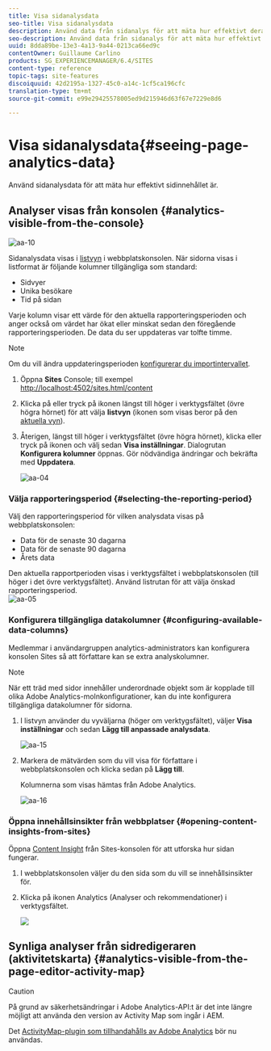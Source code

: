 ```yaml
---
title: Visa sidanalysdata
seo-title: Visa sidanalysdata
description: Använd data från sidanalys för att mäta hur effektivt deras sidinnehåll är
seo-description: Använd data från sidanalys för att mäta hur effektivt deras sidinnehåll är
uuid: 8dda89be-13e3-4a13-9a44-0213ca66ed9c
contentOwner: Guillaume Carlino
products: SG_EXPERIENCEMANAGER/6.4/SITES
content-type: reference
topic-tags: site-features
discoiquuid: 42d2195a-1327-45c0-a14c-1cf5ca196cfc
translation-type: tm+mt
source-git-commit: e99e29425578005ed9d215946d63f67e7229e8d6

---
```



# Visa sidanalysdata{#seeing-page-analytics-data}

Använd sidanalysdata för att mäta hur effektivt sidinnehållet är.

## Analyser visas från konsolen {#analytics-visible-from-the-console}

![aa-10](assets/aa-10.png)

Sidanalysdata visas i [listvyn](/help/sites-authoring/basic-handling.md#list-view) i webbplatskonsolen. När sidorna visas i listformat är följande kolumner tillgängliga som standard:

* Sidvyer
* Unika besökare
* Tid på sidan

Varje kolumn visar ett värde för den aktuella rapporteringsperioden och anger också om värdet har ökat eller minskat sedan den föregående rapporteringsperioden. De data du ser uppdateras var tolfte timme.

>[!NOTE]
>
>Om du vill ändra uppdateringsperioden [konfigurerar du importintervallet](/help/sites-administering/adobeanalytics-connect.md#configuring-the-import-interval).

1. Öppna **Sites** Console; till exempel [http://localhost:4502/sites.html/content](http://localhost:4502/sites.html/content)
1. Klicka på eller tryck på ikonen längst till höger i verktygsfältet (övre högra hörnet) för att välja **listvyn** (ikonen som visas beror på den [aktuella vyn](/help/sites-authoring/basic-handling.md#viewing-and-selecting-resources)).

1. Återigen, längst till höger i verktygsfältet (övre högra hörnet), klicka eller tryck på ikonen och välj sedan **Visa inställningar**. Dialogrutan **Konfigurera kolumner** öppnas. Gör nödvändiga ändringar och bekräfta med **Uppdatera**.

   ![aa-04](assets/aa-04.png)

### Välja rapporteringsperiod {#selecting-the-reporting-period}

Välj den rapporteringsperiod för vilken analysdata visas på webbplatskonsolen:

* Data för de senaste 30 dagarna
* Data för de senaste 90 dagarna
* Årets data

Den aktuella rapportperioden visas i verktygsfältet i webbplatskonsolen (till höger i det övre verktygsfältet). Använd listrutan för att välja önskad rapporteringsperiod.\
![aa-05](assets/aa-05.png)

### Konfigurera tillgängliga datakolumner {#configuring-available-data-columns}

Medlemmar i användargruppen analytics-administrators kan konfigurera konsolen Sites så att författare kan se extra analyskolumner.

>[!NOTE]
>
>När ett träd med sidor innehåller underordnade objekt som är kopplade till olika Adobe Analytics-molnkonfigurationer, kan du inte konfigurera tillgängliga datakolumner för sidorna.

1. I listvyn använder du vyväljarna (höger om verktygsfältet), väljer **Visa inställningar** och sedan **Lägg till anpassade analysdata**.

   ![aa-15](assets/aa-15.png)

1. Markera de mätvärden som du vill visa för författare i webbplatskonsolen och klicka sedan på **Lägg till**.

   Kolumnerna som visas hämtas från Adobe Analytics.

   ![aa-16](assets/aa-16.png)

### Öppna innehållsinsikter från webbplatser {#opening-content-insights-from-sites}

Öppna [Content Insight](/help/sites-authoring/content-insights.md) från Sites-konsolen för att utforska hur sidan fungerar.

1. I webbplatskonsolen väljer du den sida som du vill se innehållsinsikter för.
1. Klicka på ikonen Analytics (Analyser och rekommendationer) i verktygsfältet.

   ![](do-not-localize/chlimage_1-16.png)

## Synliga analyser från sidredigeraren (aktivitetskarta) {#analytics-visible-from-the-page-editor-activity-map}

>[!CAUTION]
>
>På grund av säkerhetsändringar i Adobe Analytics-API:t är det inte längre möjligt att använda den version av Activity Map som ingår i AEM.
>
>Det [ActivityMap-plugin som tillhandahålls av Adobe Analytics](https://docs.adobe.com/content/help/en/analytics/analyze/activity-map/getting-started/get-started-users/activitymap-install.html) bör nu användas.
